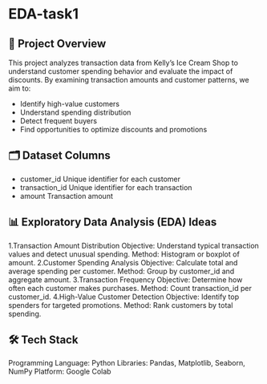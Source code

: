 # EDA-task1
## 🏦 Project Overview
This project analyzes transaction data from Kelly’s Ice Cream Shop to understand customer spending behavior and evaluate the impact of discounts. By examining transaction amounts and customer patterns, we aim to:
- Identify high-value customers
- Understand spending distribution
- Detect frequent buyers
- Find opportunities to optimize discounts and promotions

## 🗂 Dataset Columns
- customer_id	Unique identifier for each customer
- transaction_id	Unique identifier for each transaction
- amount	Transaction amount 

## 📊 Exploratory Data Analysis (EDA) Ideas
1.Transaction Amount Distribution
Objective: Understand typical transaction values and detect unusual spending.
Method: Histogram or boxplot of amount.
2.Customer Spending Analysis
Objective: Calculate total and average spending per customer.
Method: Group by customer_id and aggregate amount.
3.Transaction Frequency
Objective: Determine how often each customer makes purchases.
Method: Count transaction_id per customer_id.
4.High-Value Customer Detection
Objective: Identify top spenders for targeted promotions.
Method: Rank customers by total spending.

## 🛠️ Tech Stack
Programming Language: Python
Libraries: Pandas, Matplotlib, Seaborn, NumPy
Platform: Google Colab